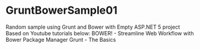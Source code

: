 GruntBowerSample01
==================

Random sample using Grunt and Bower with Empty ASP.NET 5 project
Based on Youtube tutorials below:
BOWER! - Streamline Web Workflow with Bower Package Manager
Grunt - The Basics
